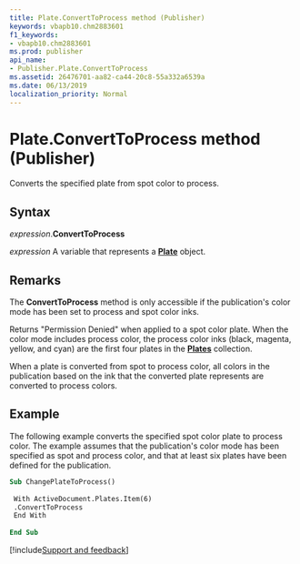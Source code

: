 ```yaml
---
title: Plate.ConvertToProcess method (Publisher)
keywords: vbapb10.chm2883601
f1_keywords:
- vbapb10.chm2883601
ms.prod: publisher
api_name:
- Publisher.Plate.ConvertToProcess
ms.assetid: 26476701-aa82-ca44-20c8-55a332a6539a
ms.date: 06/13/2019
localization_priority: Normal
---
```



# Plate.ConvertToProcess method (Publisher)

Converts the specified plate from spot color to process.


## Syntax

_expression_.**ConvertToProcess**

_expression_ A variable that represents a **[Plate](Publisher.Plate.md)** object.


## Remarks

The **ConvertToProcess** method is only accessible if the publication's color mode has been set to process and spot color inks. 

Returns "Permission Denied" when applied to a spot color plate. When the color mode includes process color, the process color inks (black, magenta, yellow, and cyan) are the first four plates in the **[Plates](Publisher.Plates.md)** collection.

When a plate is converted from spot to process color, all colors in the publication based on the ink that the converted plate represents are converted to process colors.


## Example

The following example converts the specified spot color plate to process color. The example assumes that the publication's color mode has been specified as spot and process color, and that at least six plates have been defined for the publication.

```vb
Sub ChangePlateToProcess() 
 
 With ActiveDocument.Plates.Item(6) 
 .ConvertToProcess 
 End With 
 
End Sub
```

[!include[Support and feedback](~/includes/feedback-boilerplate.md)]